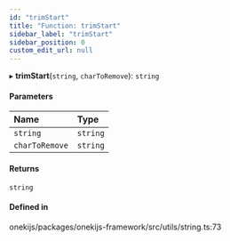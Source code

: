 ```yaml
---
id: "trimStart"
title: "Function: trimStart"
sidebar_label: "trimStart"
sidebar_position: 0
custom_edit_url: null
---
```


▸ **trimStart**(`string`, `charToRemove`): `string`

#### Parameters

| Name | Type |
| :------ | :------ |
| `string` | `string` |
| `charToRemove` | `string` |

#### Returns

`string`

#### Defined in

onekijs/packages/onekijs-framework/src/utils/string.ts:73
